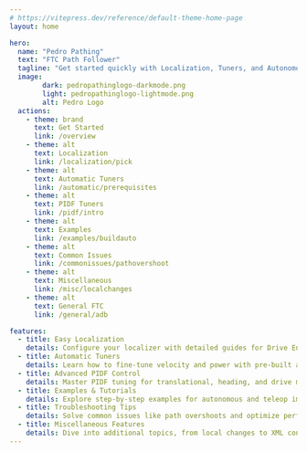 ```yaml
---
# https://vitepress.dev/reference/default-theme-home-page
layout: home

hero:
  name: "Pedro Pathing"
  text: "FTC Path Follower"
  tagline: "Get started quickly with Localization, Tuners, and Autonomous OpModes!"
  image:
        dark: pedropathinglogo-darkmode.png
        light: pedropathinglogo-lightmode.png
        alt: Pedro Logo
  actions:
    - theme: brand
      text: Get Started
      link: /overview
    - theme: alt
      text: Localization
      link: /localization/pick
    - theme: alt
      text: Automatic Tuners
      link: /automatic/prerequisites
    - theme: alt
      text: PIDF Tuners
      link: /pidf/intro
    - theme: alt
      text: Examples
      link: /examples/buildauto
    - theme: alt
      text: Common Issues
      link: /commonissues/pathovershoot
    - theme: alt
      text: Miscellaneous
      link: /misc/localchanges
    - theme: alt
      text: General FTC
      link: /general/adb

features:
  - title: Easy Localization
    details: Configure your localizer with detailed guides for Drive Encoder, Two/Three Wheel setups, and more.
  - title: Automatic Tuners
    details: Learn how to fine-tune velocity and power with pre-built automatic tuning tools.
  - title: Advanced PIDF Control
    details: Master PIDF tuning for translational, heading, and drive mechanisms.
  - title: Examples & Tutorials
    details: Explore step-by-step examples for autonomous and teleop implementations.
  - title: Troubleshooting Tips
    details: Solve common issues like path overshoots and optimize performance with our tips.
  - title: Miscellaneous Features
    details: Dive into additional topics, from local changes to XML configuration tutorials.
---
```

